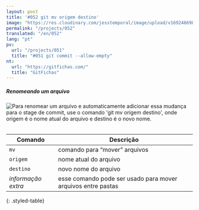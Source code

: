 ```yaml
---
layout: post
title: '#052 git mv origem destino'
image: "https://res.cloudinary.com/jesstemporal/image/upload/v1692466986/gitfichas/pt/052/052-thumbnail_wjpw5r.jpg"
permalink: "/projects/052"
translated: "/en/052"
lang: "pt"
pv:
  url: "/projects/051"
  title: "#051 git commit --allow-empty"
nt:
  url: "https://gitfichas.com/"
  title: "GitFichas"
---
```

##### Renomeando um arquivo

<img alt="Para renomear um arquivo e automaticamente adicionar essa mudança para o stage de commit, use o comando 'git mv origem destino', onde origem é o nome atual do arquivo e destino é o novo nome." src="https://res.cloudinary.com/jesstemporal/image/upload/v1692466986/gitfichas/pt/052/052-full_likrj0.jpg"><br><br>

| Comando | Descrição |
|---------|-----------|
| `mv` | comando para “mover” arquivos |
| `origem` | nome atual do arquivo |
| `destino` | novo nome do arquivo |
| _informação extra_ | esse comando pode ser usado para mover arquivos entre pastas |
{: .styled-table}

<!--
<br>

Leia mais sobre esse comando no blog post a seguir:

<a href="https://jtemporal.com/desfazendo-o-ultimo-commit-e-reaproveitando-a-mensagem/">
  <strong>Desfazendo o último commit e mantendo as alterações para um próximo commit</strong>
</a>
-->
